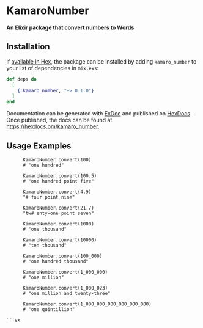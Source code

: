 # KamaroNumber

**An Elixir package that convert numbers to Words**

## Installation

If [available in Hex](https://hex.pm/docs/publish), the package can be installed
by adding `kamaro_number` to your list of dependencies in `mix.exs`:

```elixir
def deps do
  [
    {:kamaro_number, "~> 0.1.0"}
  ]
end
```

Documentation can be generated with [ExDoc](https://github.com/elixir-lang/ex_doc)
and published on [HexDocs](https://hexdocs.pm). Once published, the docs can
be found at <https://hexdocs.pm/kamaro_number>.

## Usage Examples

````
      KamaroNumber.convert(100)
      # "one hundred"

      KamaroNumber.convert(100.5)
      # "one hundred point five"

      KamaroNumber.convert(4.9)
      "# four point nine"

      KamaroNumber.convert(21.7)
      "tw# enty-one point seven"

      KamaroNumber.convert(1000)
      # "one thousand"

      KamaroNumber.convert(10000)
      # "ten thousand"

      KamaroNumber.convert(100_000)
      # "one hundred thousand"

      KamaroNumber.convert(1_000_000)
      # "one million"

      KamaroNumber.convert(1_000_023)
      # "one million and twenty-three"

      KamaroNumber.convert(1_000_000_000_000_000_000)
      # "one quintillion"

```ex
````
